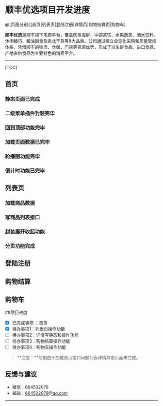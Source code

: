 # 顺丰优选项目开发进度

@(页面分别:)[首页|列表页|登陆注册|详情页|购物结算页|购物车]

**顺丰优选**是顺丰旗下电商平台，覆盖肉类海鲜、冲调茶饮、水果蔬菜、酒水饮料、休闲糖巧、粮油副食及南北干货等8大品类。公司通过建立全球化采购和质量管控体系，凭借顺丰的物流、仓储、门店等资源优势，形成了以生鲜食品、进口食品、产地直供食品为主要特色的消费平台。

-------------------

[TOC]

## 首页
### 静态页面已完成
### 二级菜单插件封装完毕
### 回到顶部功能完毕
### 加载页面数据已完毕
### 轮播图功能完毕
### 倒计时功能已完毕
## 列表页
### 加载商品数据
### 写商品列表接口
### 封装展开收起功能
### 分页功能完成
## 登陆注册
## 购物结算
## 购物车

##项目进度


- [x] 已完成事项  ：首页
- [x] 待办事项1：列表页操作功能
- [ ] 待办事项2：详情写静态和操作功能
- [ ] 待办事项3：购物结算操作功能
- [ ] 待办事项4：购物车操作功能

> **注意：**前期由于加载首页接口问题列表详情静态页面未完成。



## 反馈与建议
- 微信：664502079
- 邮箱：664502079@qq.com

---------

